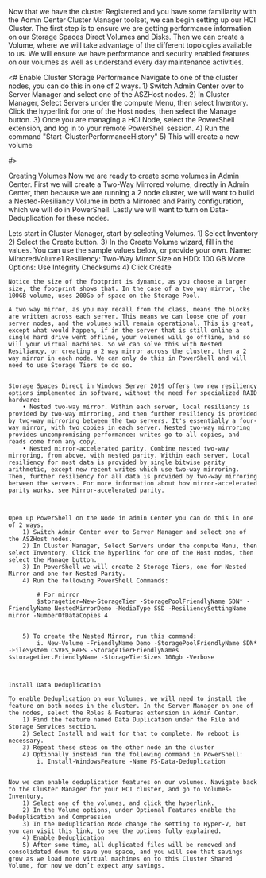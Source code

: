 Now that we have the cluster Registered and you have some familiarity with the Admin Center Cluster Manager toolset, we can begin setting up our HCI Cluster. The first step is to ensure we are getting performance information on our Storage Spaces Direct Volumes and Disks. Then we can create a Volume, where we will take advantage of the different topologies available to us. We will ensure we have performance and security enabled features on our volumes as well as understand every day maintenance activities. 

<#
Enable Cluster Storage Performance
Navigate to one of the cluster nodes, you can do this in one of 2 ways.
	1) Switch Admin Center over to Server Manager and select one of the ASZHost nodes. 
	2) In Cluster Manager, Select Servers under the compute Menu, then select Inventory. Click the hyperlink for one of the Host nodes, then select the Manage button. 
	3) Once you are managing a HCI Node, select the PowerShell extension, and log in to your remote PowerShell session.
	4) Run the command "Start-ClusterPerformanceHistory" 
	5) This will create a new volume

#>

Creating Volumes
Now we are ready to create some volumes in Admin Center. First we will create a Two-Way Mirrored volume, directly in Admin Center, then because we are running a 2 node cluster, we will want to build a Nested-Resiliancy Volume in both a Mirrored and Parity configuration, which we will do in PowerShell. Lastly we will want to turn on Data-Deduplication for these nodes.

Lets start in Cluster Manager, start by selecting Volumes.
	1) Select Inventory
	2) Select the Create button.
	3) In the Create Volume wizard, fill in the values. You can use the sample values below, or provide your own.
		Name: MirroredVolume1
		Resiliency: Two-Way Mirror
		Size on HDD: 100 GB
		More Options: Use Integrity Checksums
	4) Click Create
	
	
	
	Notice the size of the footprint is dynamic, as you choose a larger size, the footprint shows that. In the case of a two way mirror, the 100GB volume, uses 200Gb of space on the Storage Pool.
	
	A two way mirror, as you may recall from the class, means the blocks are written across each server. This means we can loose one of your server nodes, and the volumes will remain operational. This is great, except what would happen, if in the server that is still online a single hard drive went offline, your volumes will go offline, and so will your virtual machines. So we can solve this with Nested Resiliancy, or creating a 2 way mirror across the cluster, then a 2 way mirror in each node. We can only do this in PowerShell and will need to use Storage Tiers to do so.
	
	
	Storage Spaces Direct in Windows Server 2019 offers two new resiliency options implemented in software, without the need for specialized RAID hardware:
		• Nested two-way mirror. Within each server, local resiliency is provided by two-way mirroring, and then further resiliency is provided by two-way mirroring between the two servers. It's essentially a four-way mirror, with two copies in each server. Nested two-way mirroring provides uncompromising performance: writes go to all copies, and reads come from any copy.
		• Nested mirror-accelerated parity. Combine nested two-way mirroring, from above, with nested parity. Within each server, local resiliency for most data is provided by single bitwise parity arithmetic, except new recent writes which use two-way mirroring. Then, further resiliency for all data is provided by two-way mirroring between the servers. For more information about how mirror-accelerated parity works, see Mirror-accelerated parity.
		
	
	
	Open up PowerShell on the Node in admin Center you can do this in one of 2 ways.
		1) Switch Admin Center over to Server Manager and select one of the ASZHost nodes. 
		2) In Cluster Manager, Select Servers under the compute Menu, then select Inventory. Click the hyperlink for one of the Host nodes, then select the Manage button. 
		3) In PowerShell we will create 2 Storage Tiers, one for Nested Mirror and one for Nested Parity.
		4) Run the following PowerShell Commands:
			
			# For mirror
			$storagetier=New-StorageTier -StoragePoolFriendlyName SDN* -FriendlyName NestedMirrorDemo -MediaType SSD -ResiliencySettingName mirror -NumberOfDataCopies 4 
			
			
		5) To create the Nested Mirror, run this command:
			i. New-Volume -FriendlyName Demo -StoragePoolFriendlyName SDN* -FileSystem CSVFS_ReFS -StorageTierFriendlyNames $storagetier.FriendlyName -StorageTierSizes 100gb -Verbose
	
			
			
	Install Data Deduplication
	
	To enable Deduplication on our Volumes, we will need to install the feature on both nodes in the cluster. In the Server Manager on one of the nodes, select the Roles & Features extension in Admin Center. 
		1) Find the feature named Data Duplication under the File and Storage Services section.
		2) Select Install and wait for that to complete. No reboot is necessary.
		3) Repeat these steps on the other node in the cluster
		4) Optionally instead run the following command in PowerShell:
			i. Install-WindowsFeature -Name FS-Data-Deduplication 
	
	
	Now we can enable deduplication features on our volumes. Navigate back to the Cluster Manager for your HCI cluster, and go to Volumes-Inventory.
		1) Select one of the volumes, and click the hyperlink.
		2) In the Volume options, under Optional Features enable the Deduplication and Compression
		3) In the Deduplication Mode change the setting to Hyper-V, but you can visit this link, to see the options fully explained.
		4) Enable Deduplication
		5) After some time, all duplicated files will be removed and consolidated down to save you space, and you will see that savings grow as we load more virtual machines on to this Cluster Shared Volume, for now we don’t expect any savings.
	
	
		
		
